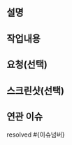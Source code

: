 ## 설명

<!--
해당 Pull Request에 대한 설명을 작성합니다.

ex)
백엔드와 소셜 로그인을 연동하는 작업을 진행했습니다.
 -->

## 작업내용

<!--
해당 Pull Request에서 진행했던 내용들을 작성합니다.

ex)
- [x] 카카오 로그인
- [x] 구글 로그인
 -->

## 요청(선택)

<!--
리뷰어가 확인해주어야 하는 부분에 대해 작성합니다.

ex)
- 카카오 로그인 정상 작동하는지 확인 후 코멘트 부탁드립니다.
 -->

## 스크린샷(선택)

<!--
구현한 내용에 대한 스크린샷을 첨부합니다.
 -->

## 연관 이슈

<!--
진행했던 이슈의 번호를 입력합니다.

ex)
resolved #1
-->

resolved #{이슈넘버}
